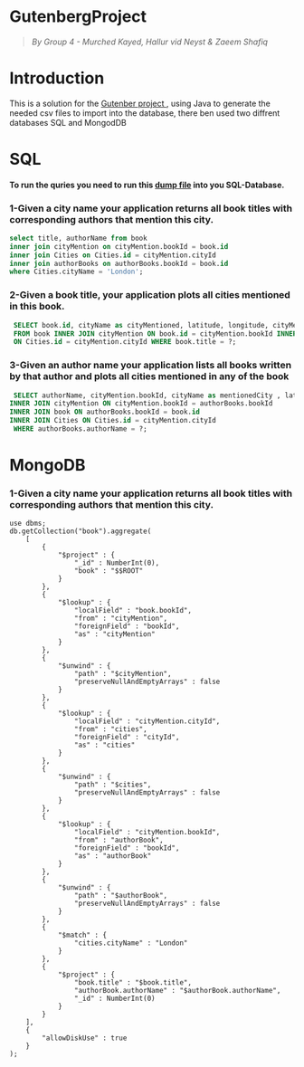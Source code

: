 # GutenbergProject

> _By Group 4 - Murched Kayed, Hallur vid Neyst & Zaeem Shafiq_

<h1>Introduction</h1>

<p>This is a solution for the <a href="https://bit.ly/2EyCDsk" rel="https://github.com/datsoftlyngby/soft2019spring-databases/tree/master/Exam"> Gutenber project </a>, using Java to generate the needed csv files to import into the database, there ben used two diffrent databases SQL and MongodDB</p>

<h1>SQL</h1>
<h4>To run the quries you need to run this <a href="https://bit.ly/2EyCDsk" rel="https://github.com/Mokayed/GutenbergProject/blob/master/dump.sql">dump file</a> into you SQL-Database.</h4>

<h3>1-Given a city name your application returns all book titles with corresponding authors that mention this city.</h3>

```sql
select title, authorName from book
inner join cityMention on cityMention.bookId = book.id
inner join Cities on Cities.id = cityMention.cityId
inner join authorBooks on authorBooks.bookId = book.id
where Cities.cityName = 'London';
```
<h3>2-Given a book title, your application plots all cities mentioned in this book.</h3>

```sql
 SELECT book.id, cityName as cityMentioned, latitude, longitude, cityMention.count as cityOccurences, title
 FROM book INNER JOIN cityMention ON book.id = cityMention.bookId INNER JOIN Cities
 ON Cities.id = cityMention.cityId WHERE book.title = ?;
```

<h3>3-Given an author name your application lists all books written by that author and plots all cities mentioned in any of the book</h3>

```sql
 SELECT authorName, cityMention.bookId, cityName as mentionedCity , latitude, longitude, title as bookTitle FROM authorBooks 
INNER JOIN cityMention ON cityMention.bookId = authorBooks.bookId
INNER JOIN book ON authorBooks.bookId = book.id
INNER JOIN Cities ON Cities.id = cityMention.cityId
 WHERE authorBooks.authorName = ?;
```


<h1>MongoDB</h1>

<h3>1-Given a city name your application returns all book titles with corresponding authors that mention this city.</h3>

```mongo
use dbms;
db.getCollection("book").aggregate(
    [
        { 
            "$project" : {
                "_id" : NumberInt(0), 
                "book" : "$$ROOT"
            }
        }, 
        { 
            "$lookup" : {
                "localField" : "book.bookId", 
                "from" : "cityMention", 
                "foreignField" : "bookId", 
                "as" : "cityMention"
            }
        }, 
        { 
            "$unwind" : {
                "path" : "$cityMention", 
                "preserveNullAndEmptyArrays" : false
            }
        }, 
        { 
            "$lookup" : {
                "localField" : "cityMention.cityId", 
                "from" : "cities", 
                "foreignField" : "cityId", 
                "as" : "cities"
            }
        }, 
        { 
            "$unwind" : {
                "path" : "$cities", 
                "preserveNullAndEmptyArrays" : false
            }
        }, 
        { 
            "$lookup" : {
                "localField" : "cityMention.bookId", 
                "from" : "authorBook", 
                "foreignField" : "bookId", 
                "as" : "authorBook"
            }
        }, 
        { 
            "$unwind" : {
                "path" : "$authorBook", 
                "preserveNullAndEmptyArrays" : false
            }
        }, 
        { 
            "$match" : {
                "cities.cityName" : "London"
            }
        }, 
        { 
            "$project" : {
                "book.title" : "$book.title", 
                "authorBook.authorName" : "$authorBook.authorName", 
                "_id" : NumberInt(0)
            }
        }
    ], 
    { 
        "allowDiskUse" : true
    }
);
```
